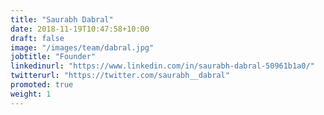 ```yaml
---
title: "Saurabh Dabral"
date: 2018-11-19T10:47:58+10:00
draft: false
image: "/images/team/dabral.jpg"
jobtitle: "Founder"
linkedinurl: "https://www.linkedin.com/in/saurabh-dabral-50961b1a0/"
twitterurl: "https://twitter.com/saurabh__dabral"
promoted: true
weight: 1
---
```


